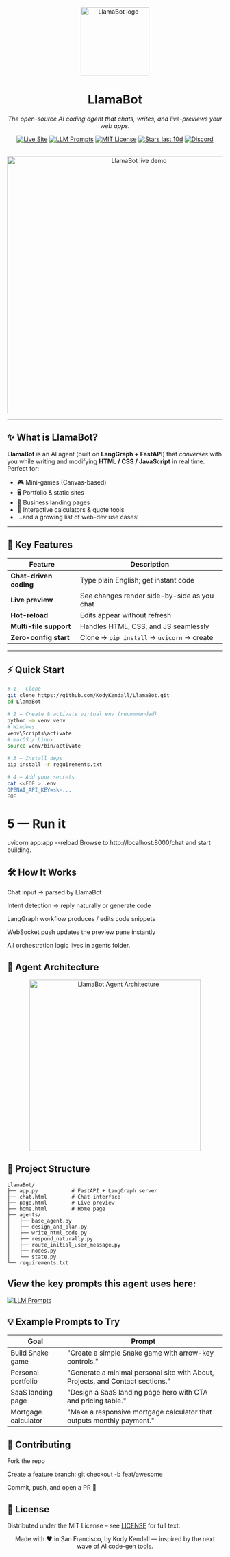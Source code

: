 <!-- README.md – modern & user-friendly -->
<div align="center">

<!-- Logo (scaled) -->
<img src="https://service-jobs-images.s3.us-east-2.amazonaws.com/7rl98t1weu387r43il97h6ipk1l7" width="160" alt="LlamaBot logo">

# **LlamaBot**

_The open-source AI coding agent that chats, writes, and live-previews your web apps._

[![Live Site](https://img.shields.io/badge/Visit-LlamaPress.ai-brightgreen?style=for-the-badge&logo=safari)](https://llamapress.ai)
[![LLM Prompts](https://img.shields.io/badge/LangSmith-Prompts-blue?style=for-the-badge&logo=langchain)](https://smith.langchain.com/hub/llamabot)
[![MIT License](https://img.shields.io/github/license/KodyKendall/LlamaBot?style=for-the-badge)](LICENSE)
[![Stars last 10d](https://img.shields.io/badge/dynamic/json?style=for-the-badge&label=stars%20last%2010d&labelColor=555&color=yellow&query=%24.count&url=https://raw.githubusercontent.com/kodykendall/llamabot/main/.github/badges/stars_last10.json&logo=star&logoColor=white)](https://github.com/KodyKendall/LlamaBot/stargazers)
[![Discord](https://img.shields.io/badge/Join-Discord-7289DA?style=for-the-badge&logo=discord&logoColor=white)](https://discord.gg/HtVVSxrK)

<!-- Demo GIF -->
<br>
<img src="https://llamapress-ai-image-uploads.s3.us-west-2.amazonaws.com/d7zial72abpkblr9n6lf8cov8lp4" width="600" alt="LlamaBot live demo">

</div>

---

## ✨ What is LlamaBot?

**LlamaBot** is an AI agent (built on **LangGraph + FastAPI**) that _converses_ with you while writing and modifying **HTML / CSS / JavaScript** in real time. Perfect for:

- 🎮 Mini-games (Canvas-based)  
- 🖥️ Portfolio & static sites  
- 💼 Business landing pages  
- 🧮 Interactive calculators & quote tools  
- …and a growing list of web-dev use cases!

---

## 🚀 Key Features

| Feature                | Description                                   |
|------------------------|-----------------------------------------------|
| **Chat-driven coding** | Type plain English; get instant code          |
| **Live preview**       | See changes render side-by-side as you chat   |
| **Hot-reload**         | Edits appear without refresh                  |
| **Multi-file support** | Handles HTML, CSS, and JS seamlessly          |
| **Zero-config start**  | Clone → `pip install` → `uvicorn` → create    |

---

## ⚡ Quick Start

```bash
# 1 — Clone
git clone https://github.com/KodyKendall/LlamaBot.git
cd LlamaBot

# 2 — Create & activate virtual env (recommended)
python -m venv venv
# Windows
venv\Scripts\activate
# macOS / Linux
source venv/bin/activate

# 3 — Install deps
pip install -r requirements.txt

# 4 — Add your secrets
cat <<EOF > .env
OPENAI_API_KEY=sk-...
EOF
```

# 5 — Run it
uvicorn app:app --reload
Browse to http://localhost:8000/chat and start building.

## 🛠️ How It Works
Chat input → parsed by LlamaBot

Intent detection → reply naturally or generate code

LangGraph workflow produces / edits code snippets

WebSocket push updates the preview pane instantly

All orchestration logic lives in agents folder.

## 🧠 Agent Architecture
<div align="center">
<img src="https://llamapress-ai-image-uploads.s3.us-west-2.amazonaws.com/jpx9zdi6xirmo7xmfhmq6nsoiuhg" width="400" alt="LlamaBot Agent Architecture">
</div>

## 📂 Project Structure

```
LlamaBot/
├── app.py           # FastAPI + LangGraph server
├── chat.html        # Chat interface
├── page.html        # Live preview
├── home.html        # Home page
├── agents/ 
│   ├── base_agent.py
│   ├── design_and_plan.py
│   ├── write_html_code.py
│   ├── respond_naturally.py
│   ├── route_initial_user_message.py
│   ├── nodes.py
│   └── state.py
└── requirements.txt
```

## View the key prompts this agent uses here: 
[![LLM Prompts](https://img.shields.io/badge/LangSmith-Prompts-blue?style=for-the-badge&logo=langchain)](https://smith.langchain.com/hub/llamabot)

## 💡 Example Prompts to Try

| Goal | Prompt |
|------|--------|
| Build Snake game | "Create a simple Snake game with arrow-key controls." |
| Personal portfolio | "Generate a minimal personal site with About, Projects, and Contact sections." |
| SaaS landing page | "Design a SaaS landing page hero with CTA and pricing table." |
| Mortgage calculator | "Make a responsive mortgage calculator that outputs monthly payment." |

## 🤝 Contributing
Fork the repo

Create a feature branch: git checkout -b feat/awesome

Commit, push, and open a PR 🎉

## 📜 License
Distributed under the MIT License – see [LICENSE](LICENSE) for full text.

<div align="center">
Made with ❤️ in San Francisco, by Kody Kendall — inspired by the next wave of AI code-gen tools.
</div>